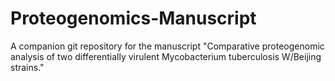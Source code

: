 # Proteogenomics-Manuscript
A companion git repository for the manuscript "Comparative proteogenomic analysis of two differentially virulent Mycobacterium tuberculosis W/Beijing strains."
